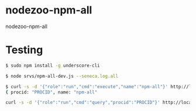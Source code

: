 nodezoo-npm-all
===============

nodezoo-npm-all


# Testing

```sh
$ sudo npm install -g underscore-cli
```

```sh
$ node srvs/npm-all-dev.js --seneca.log.all
```

```sh
$ curl -s -d '{"role":"run","cmd":"execute","name":"npm-all"}' http://localhost:9003/act | underscore pretty
{ procid: "PROCID", name: "npm-all" 
```

```sh
curl -s -d '{"role":"run","cmd":"query","procid":"PROCID"}' http://localhost:9003/act | underscore pretty
```
